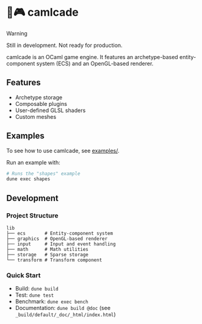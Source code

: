 # 🐫🎮 camlcade

> [!WARNING]
> Still in development. Not ready for production.

camlcade is an OCaml game engine. It features an archetype-based entity-component system (ECS) and an OpenGL-based renderer.

## Features

- Archetype storage
- Composable plugins
- User-defined GLSL shaders
- Custom meshes

## Examples

To see how to use camlcade, see [examples/](examples/).

Run an example with:
```sh
# Runs the "shapes" example
dune exec shapes
```

## Development

### Project Structure

```
lib
├── ecs       # Entity-component system
├── graphics  # OpenGL-based renderer
├── input     # Input and event handling
├── math      # Math utilities
├── storage   # Sparse storage
└── transform # Transform component
```

### Quick Start

- Build: `dune build`
- Test: `dune test`
- Benchmark: `dune exec bench`
- Documentation: `dune build @doc` (see `_build/default/_doc/_html/index.html`)
